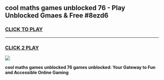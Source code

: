 
## cool maths games unblocked 76 - Play Unblocked Gmaes & Free #8ezd6
<h3>
<a href="https://news.freeplayer.one?title=cool_maths_games_unblocked_76&ref=26F">CLICK TO PLAY</a></h3>
<hr>

<h3>
<a href="https://news.freeplayer.one?title=cool_maths_games_unblocked_76&ref=26F">CLICK 2 PLAY</a>
  
</h3>

<a href="https://news.freeplayer.one?title=cool_maths_games_unblocked_76&ref=26F/"><img src="https://clearcache.store/games.png"></a>


**cool maths games unblocked 76 games unblocked: Your Gateway to Fun and Accessible Online Gaming**
